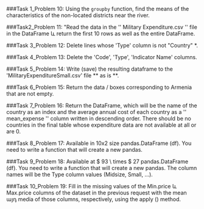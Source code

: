 ###Task 1_Problem 10: Using the `groupby` function, find the means of the characteristics of the non-located districts near the river.

###Task2_Problem 11: "Read the data in the '' Military Expenditure.csv '' file in the DataFrame և return the first 10 rows as well as the entire DataFrame.

###Task 3_Problem 12: Delete lines whose 'Type' column is not "Country" *.

###Task 4_Problem 13: Delete the 'Code', 'Type', 'Indicator Name' columns.

###Task 5_Problem 14: Write (save) the resulting dataframe to the 'MilitaryExpenditureSmall.csv' file ** as is **.

###Task 6_Problem 15: Return the data / boxes corresponding to Armenia that are not empty.

###Task 7_Problem 16: Return the DataFrame, which will be the name of the country as an index and the average annual cost of each country as a '' mean_expense '' column written in descending order. There should be no countries in the final table whose expenditure data are not available at all or are 0.

###Task 8_Problem 17: Available in 10x2 size pandas.DataFrame (df). You need to write a function that will create a new pandas.

###Task 9_Problem 18: Available at $ 93 \ times $ 27 pandas.DataFrame (df). You need to write a function that will create a new pandas. The column names will be the Type column values (Midsize, Small, ...).

###Task 10_Problem 19: Fill in the missing values of the Min.price և Max.price columns of the dataset in the previous request with the mean այդ media of those columns, respectively, using the apply () method.
